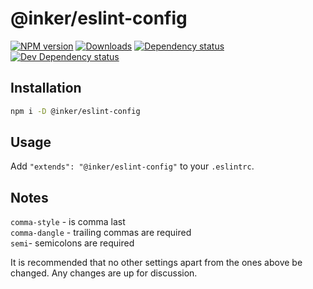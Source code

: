 # @inker/eslint-config

[![NPM version][npm-image]][npm-url] [![Downloads][downloads-image]][npm-url] [![Dependency status][david-dm-image]][david-dm-url] [![Dev Dependency status][david-dm-dev-image]][david-dm-dev-url]

## Installation

```sh
npm i -D @inker/eslint-config
```

## Usage

Add `"extends": "@inker/eslint-config"` to your `.eslintrc`.

## Notes

`comma-style` - is comma last  
`comma-dangle` - trailing commas are required  
`semi`- semicolons are required  

It is recommended that no other settings apart from the ones above be changed. Any changes are up for discussion.

[npm-url]: https://npmjs.org/package/@inker/eslint-config
[downloads-image]: http://img.shields.io/npm/dm/@inker/eslint-config.svg
[npm-image]: http://img.shields.io/npm/v/@inker/eslint-config.svg
[david-dm-url]:https://david-dm.org/inker/@inker/eslint-config
[david-dm-image]:https://david-dm.org/inker/@inker/eslint-config.svg
[david-dm-dev-url]:https://david-dm.org/inker/@inker/eslint-config#info=devDependencies
[david-dm-dev-image]:https://david-dm.org/inker/@inker/eslint-config/dev-status.svg
